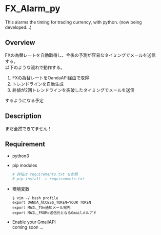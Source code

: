 # FX_Alarm_py
This alarms the timing for trading currency, with python. (now being developed...)

## Overview
FXの為替レートを自動取得し、今後の予測が容易なタイミングでメールを送信する。  
以下のような流れで動作する。  
1. FXの為替レートをOandaAPI経由で取得
2. トレンドラインを自動生成
3. 終値が2回トレンドラインを突破したタイミングでメールを送信

するようになる予定

## Description
まだ全然できてません！

## Requirement
- python3
- pip modules
    ```bash
    # 詳細は requirements.txt を参照
    # pip install -r requirements.txt
    ```

- 環境変数
    ```
    $ vim ~/.bash_profile
    export OANDA_ACCESS_TOKEN=YOUR TOKEN
    export MAIL_TO=通知メール宛先
    export MAIL_FROM=送信元となるGmailメルアド
    ```

- Enable your GmailAPI  
coming soon ...
